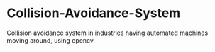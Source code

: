 # Collision-Avoidance-System
Collision avoidance system in industries having automated machines moving around, using opencv
